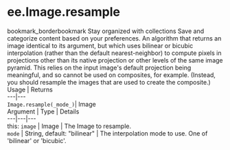  
#  ee.Image.resample
bookmark_borderbookmark Stay organized with collections  Save and categorize content based on your preferences. 
An algorithm that returns an image identical to its argument, but which uses bilinear or bicubic interpolation (rather than the default nearest-neighbor) to compute pixels in projections other than its native projection or other levels of the same image pyramid.
This relies on the input image's default projection being meaningful, and so cannot be used on composites, for example. (Instead, you should resample the images that are used to create the composite.)
Usage | Returns  
---|---  
`Image.resample(_mode_)`|  Image  
Argument | Type | Details  
---|---|---  
this: `image` | Image | The Image to resample.  
`mode` | String, default: "bilinear" | The interpolation mode to use. One of 'bilinear' or 'bicubic'.  
